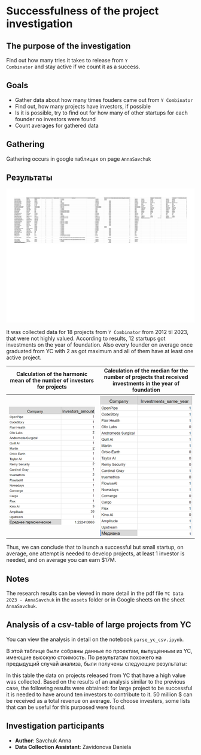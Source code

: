 # Successfulness of the project investigation

## The purpose of the investigation

Find out how many tries it takes to release from <code>Y Combinator</code> and stay active if we count it as a success.

## Goals

<ul> 
<li> Gather data about how many times fouders came out from <code>Y Combinator</code>
<li> Find out, how many projects have investors, if possible
<li> Is it is possible, try to find out for how many of other startups for each founder no investors were found
<li> Count averages for gathered data
</ul>

## Gathering

Gathering occurs in google таблицах on page <code>AnnaSavchuk</code>

## Результаты

![db](./assets/YC_Data_2023_AnnaSavchuk.jpg)

It was collected data for 18 projects from <code>Y Combinator</code> from 2012 til 2023, that were not highly valued. According to results, 12 startups got investments on the year of foundation. Also every founder on average once graduated from YC with 2 as got maximum and all of them have at least one active project.

| Calculation of the harmonic mean of the number of investors for projects | Calculation of the median for the number of projects that received investments in the year of foundation |
|---------------------------------------------------------------------------------|-----------------------------------------------------------------------------------------------------------------------|
| ![db](./assets/Investors_amount.png) | ![db](./assets/Investments_same_year.png)|

Thus, we can conclude that to launch a successful but small startup, on average, one attempt is needed to develop projects, at least 1 investor is needed, and on average you can earn $17M.

## Notes

The research results can be viewed in more detail in the pdf file <code>YC Data 2023 - AnnaSavchuk</code> in the <code>assets</code> folder or in Google sheets on the sheet <code>AnnaSavchuk</code>.

## Analysis of a csv-table of large projects from YC

You can view the analysis in detail on the notebook <code>parse_yc_csv.ipynb</code>.

В этой таблице были собраны данные по проектам, выпущенным из YC, имеющие высокую стоимость. По результатам похожего на предыдущий случай анализа, были получены следующие результаты:

In this table the data on projects released from YC that have a high value was collected. Based on the results of an analysis similar to the previous case, the following results were obtained: for large project to be successful it is needed to have around ten investors to contribute to it. 50 million $ can be received as a total revenue on average. To choose investers, some lists that can be useful for this purposed were found.

## Investigation participants

<ul>
<li> <b>Author</b>: Savchuk Anna
<li> <b>Data Collection Assistant</b>: Zavidonova Daniela
</ul>